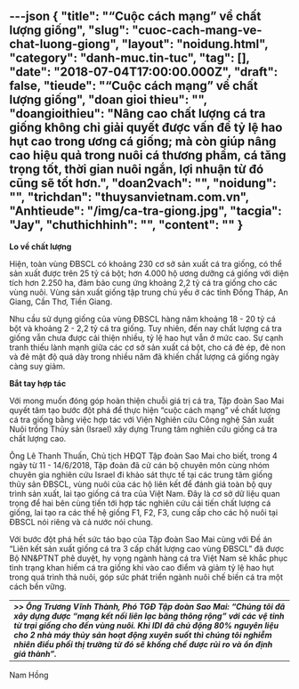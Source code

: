 ---json
{
    "title": "“Cuộc cách mạng” về chất lượng giống",
    "slug": "cuoc-cach-mang-ve-chat-luong-giong",
    "layout": "noidung.html",
    "category": "danh-muc.tin-tuc",
    "tag": [],
    "date": "2018-07-04T17:00:00.000Z",
    "draft": false,
    "tieude": "“Cuộc cách mạng” về chất lượng giống",
    "doan gioi thieu": "",
    "doangioithieu": "Nâng cao chất lượng cá tra giống không chỉ giải quyết được vấn đề tỷ lệ hao hụt cao trong ương cá giống; mà còn giúp nâng cao hiệu quả trong nuôi cá thương phẩm, cá tăng trọng tốt, thời gian nuôi ngắn, lợi nhuận từ đó cũng sẽ tốt hơn.",
    "doan2vach": "",
    "noidung": "",
    "trichdan": "thuysanvietnam.com.vn",
    "Anhtieude": "/img/ca-tra-giong.jpg",
    "tacgia": "Jay",
    "chuthichhinh": "",
    "__content__": ""
}
---
<p><span style="font-size:14px"><strong>Lo về chất lượng</strong></span></p>

<p><span style="font-size:14px">Hiện, to&agrave;n v&ugrave;ng ĐBSCL c&oacute; khoảng 230 cơ sở sản xuất c&aacute; tra giống, c&oacute; thể sản xuất được tr&ecirc;n 25 tỷ c&aacute; bột; hơn 4.000 hộ ương dưỡng c&aacute; giống với diện t&iacute;ch hơn 2.250 ha, đảm bảo cung ứng khoảng 2,2 tỷ c&aacute; tra giống cho c&aacute;c v&ugrave;ng nu&ocirc;i. V&ugrave;ng sản xuất giống tập trung chủ yếu ở c&aacute;c tỉnh Đồng Th&aacute;p, An Giang, Cần Thơ, Tiền Giang.</span></p>

<p><span style="font-size:14px">Nhu cầu sử dụng giống của v&ugrave;ng ĐBSCL h&agrave;ng năm khoảng 18 - 20 tỷ c&aacute; bột v&agrave; khoảng 2 - 2,2 tỷ c&aacute; tra giống. Tuy nhi&ecirc;n, đến nay chất lượng c&aacute; tra giống vẫn chưa được cải thiện nhiều, tỷ lệ hao hụt vẫn ở mức cao. Sự cạnh tranh thiếu l&agrave;nh mạnh giữa c&aacute;c cơ sở sản xuất c&aacute; bột, cho c&aacute; đẻ &eacute;p, đẻ non v&agrave; đẻ mật độ qu&aacute; d&agrave;y trong nhiều năm đ&atilde; khiến chất lượng c&aacute; giống ng&agrave;y c&agrave;ng suy giảm.</span></p>

<p><span style="font-size:14px"><strong>Bắt tay hợp t&aacute;c</strong></span></p>

<p><span style="font-size:14px">Với mong muốn đ&oacute;ng g&oacute;p ho&agrave;n thiện chuỗi gi&aacute; trị c&aacute; tra, Tập đo&agrave;n Sao Mai quyết t&acirc;m tạo bước đột ph&aacute; để thực hiện &ldquo;cuộc c&aacute;ch mạng&rdquo; về chất lượng c&aacute; tra giống bằng việc hợp t&aacute;c với Viện Nghi&ecirc;n cứu C&ocirc;ng nghệ Sản xuất Nu&ocirc;i trồng Thủy sản (Israel) x&acirc;y dựng Trung t&acirc;m nghi&ecirc;n cứu giống c&aacute; tra chất lượng cao.</span></p>

<p><span style="font-size:14px">&Ocirc;ng L&ecirc; Thanh Thuấn, Chủ tịch HĐQT Tập đo&agrave;n Sao Mai cho biết, trong 4 ng&agrave;y từ 11 - 14/6/2018, Tập đo&agrave;n đ&atilde; cử c&aacute;n bộ chuy&ecirc;n m&ocirc;n c&ugrave;ng nh&oacute;m chuy&ecirc;n gia nghi&ecirc;n cứu Israel đi khảo s&aacute;t thực tế tại c&aacute;c trung t&acirc;m giống thủy sản ĐBSCL, v&ugrave;ng nu&ocirc;i của c&aacute;c hộ li&ecirc;n kết để đ&aacute;nh gi&aacute; to&agrave;n bộ quy tr&igrave;nh sản xuất, lai tạo giống c&aacute; tra của Việt Nam. Đ&acirc;y l&agrave; cơ sở dữ liệu quan trọng để hai b&ecirc;n c&ugrave;ng tiến tới hợp t&aacute;c nghi&ecirc;n cứu cải tiến chất lượng c&aacute; giống, lai tạo ra c&aacute;c thế hệ giống F1, F2, F3, cung cấp cho c&aacute;c hộ nu&ocirc;i tại ĐBSCL n&oacute;i ri&ecirc;ng v&agrave; cả nước n&oacute;i chung.</span></p>

<p><span style="font-size:14px">Với bước đột ph&aacute; hết sức t&aacute;o bạo của Tập đo&agrave;n Sao Mai c&ugrave;ng với Đề &aacute;n &ldquo;Li&ecirc;n kết sản xuất giống c&aacute; tra 3 cấp chất lượng cao v&ugrave;ng ĐBSCL&rdquo; đ&atilde; được Bộ NN&amp;PTNT ph&ecirc; duyệt, hy vọng ng&agrave;nh h&agrave;ng c&aacute; tra Việt Nam sẽ khắc phục t&igrave;nh trạng khan hiếm c&aacute; tra giống khi v&agrave;o cao điểm v&agrave; giảm tỷ lệ hao hụt trong qu&aacute; tr&igrave;nh thả nu&ocirc;i, g&oacute;p sức ph&aacute;t triển ng&agrave;nh nu&ocirc;i chế biến c&aacute; tra một c&aacute;ch bền vững.</span></p>

<table>
	<tbody>
		<tr>
			<td><span style="font-size:14px"><strong><em>&gt;&gt; &Ocirc;ng Trương Vĩnh Th&agrave;nh, Ph&oacute; TGĐ Tập đo&agrave;n Sao Mai: &ldquo;Ch&uacute;ng t&ocirc;i đ&atilde; x&acirc;y dựng được &ldquo;mạng kết nối li&ecirc;n lạc băng th&ocirc;ng rộng&rdquo; với c&aacute;c vệ tinh từ trại giống cho đến v&ugrave;ng nu&ocirc;i. Khi IDI đ&atilde; chủ động 80% nguy&ecirc;n liệu cho 2 nh&agrave; m&aacute;y thủy sản hoạt động xuy&ecirc;n suốt th&igrave; ch&uacute;ng t&ocirc;i nghiễm nhi&ecirc;n điều phối thị trường từ đ&oacute; sẽ khống chế được rủi ro v&agrave; ổn định gi&aacute; th&agrave;nh&rdquo;.</em></strong></span></td>
		</tr>
	</tbody>
</table>

<p><span style="font-size:14px">Nam Hồng</span></p>
